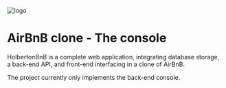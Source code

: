 ![logo](https://user-images.githubusercontent.com/23355078/217770750-63e3353d-1bbf-4c37-bfa7-e6f242c96db0.JPG)
# AirBnB clone - The console
HolbertonBnB is a complete web application, integrating database storage, a back-end API, and front-end interfacing in a clone of AirBnB.

The project currently only implements the back-end console.
